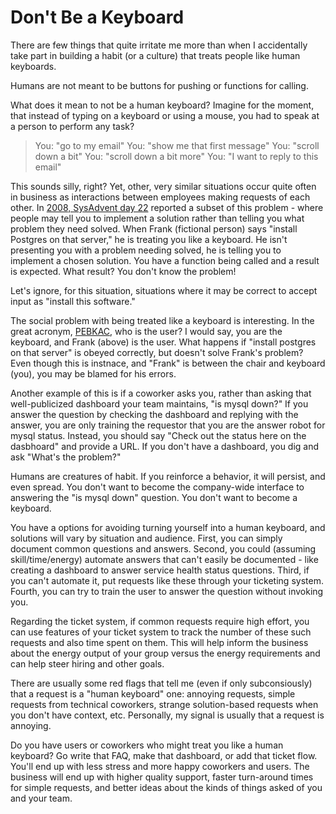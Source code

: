 # Don't Be a Keyboard

There are few things that quite irritate me more than when I accidentally take
part in building a habit (or a culture) that treats people like human
keyboards.

Humans are not meant to be buttons for pushing or functions for calling.

What does it mean to not be a human keyboard? Imagine for the moment, that
instead of typing on a keyboard or using a mouse, you had to speak at a person
to perform any task? 

> You: "go to my email"
> You: "show me that first message"
> You: "scroll down a bit"
> You: "scroll down a bit more"
> You: "I want to reply to this email"

This sounds silly, right? Yet, other, very similar situations occur quite often
in business as interactions between employees making requests of each other. In
[2008, SysAdvent day
22](http://sysadvent.blogspot.com/2008/12/day-22-whats-problem.html) reported a
subset of this problem - where people may tell you to implement a solution
rather than telling you what problem they need solved. When Frank (fictional
person) says "install Postgres on that server," he is treating you like a
keyboard. He isn't presenting you with a problem needing solved, he is
telling you to implement a chosen solution. You have a function being called
and a result is expected. What result? You don't know the problem!

Let's ignore, for this situation, situations where it may be correct to accept
input as "install this software."

The social problem with being treated like a keyboard is interesting. In the
great acronym, [PEBKAC](http://en.wikipedia.org/wiki/User_error), who is the
user? I would say, you are the keyboard, and Frank (above) is the user. What happens
if "install postgres on that server" is obeyed correctly, but doesn't solve
Frank's problem? Even though this is instnace, and "Frank" is between the chair
and keyboard (you), you may be blamed for his errors.

Another example of this is if a coworker asks you, rather than asking that
well-publicized dashboard your team maintains, "is mysql down?" If you answer
the question by checking the dashboard and replying with the answer, you are
only training the requestor that you are the answer robot for mysql status. Instead,
you should say "Check out the status here on the dasbhoard" and provide a URL.
If you don't have a dashboard, you dig and ask "What's the problem?"

Humans are creatures of habit. If you reinforce a behavior, it will persist,
and even spread. You don't want to become the company-wide interface to
answering the "is mysql down" question. You don't want to become a keyboard.

You have a options for avoiding turning yourself into a human keyboard, and
solutions will vary by situation and audience. First, you can simply document
common questions and answers. Second, you could (assuming skill/time/energy)
automate answers that can't easily be documented - like creating a dashboard to
answer service health status questions. Third, if you can't automate it, put
requests like these through your ticketing system. Fourth, you can try to train
the user to answer the question without invoking you.

Regarding the ticket system, if common requests require high effort, you can
use features of your ticket system to track the number of these such requests and
also time spent on them. This will help inform the business about the energy
output of your group versus the energy requirements and can help steer hiring
and other goals.

There are usually some red flags that tell me (even if only subconsiously) that
a request is a "human keyboard" one: annoying requests, simple requests from
technical coworkers, strange solution-based requests when you don't have
context, etc. Personally, my signal is usually that a request is annoying.

Do you have users or coworkers who might treat you like a human keyboard? Go
write that FAQ, make that dashboard, or add that ticket flow. You'll end up
with less stress and more happy coworkers and users. The business will end up with
higher quality support, faster turn-around times for simple requests, and better 
ideas about the kinds of things asked of you and your team.
